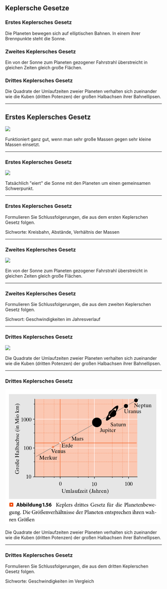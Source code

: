 ## Keplersche Gesetze

### Erstes Keplersches Gesetz

Die Planeten bewegen sich auf elliptischen Bahnen. In einem ihrer Brennpunkte steht die Sonne.

### Zweites Keplersches Gesetz

Ein von der Sonne zum Planeten gezogener Fahrstrahl überstreicht in gleichen Zeiten gleich große Flächen.

### Drittes Keplersches Gesetz

Die Quadrate der Umlaufzeiten zweier Planeten verhalten sich zueinander wie die Kuben (dritten Potenzen) der großen Halbachsen ihrer Bahnellipsen.

---

## Erstes Keplersches Gesetz

![](https://upload.wikimedia.org/wikipedia/commons/9/98/Kepler_laws_diagram.svg)

Funktioniert ganz gut, wenn man sehr große Massen gegen sehr kleine Massen einsetzt.

---

### Erstes Keplersches Gesetz

![](https://upload.wikimedia.org/wikipedia/commons/5/59/Orbit3.gif)

Tatsächlich "eiert" die Sonne mit den Planeten um einen gemeinsamen Schwerpunkt.

---

### Erstes Keplersches Gesetz

Formulieren Sie Schlussfolgerungen, die aus dem ersten Keplerschen Gesetz folgen.

Sichworte: Kreisbahn, Abstände, Verhältnis der Massen

---

### Zweites Keplersches Gesetz

![](https://upload.wikimedia.org/wikipedia/commons/9/98/Kepler_laws_diagram.svg)

Ein von der Sonne zum Planeten gezogener Fahrstrahl überstreicht in gleichen Zeiten gleich große Flächen.

---

### Zweites Keplersches Gesetz

Formulieren Sie Schlussfolgerungen, die aus dem zweiten Keplerschen Gesetz folgen.

Sichwort: Geschwindigkeiten im Jahresverlauf

---

### Drittes Keplersches Gesetz

![](https://upload.wikimedia.org/wikipedia/commons/9/98/Kepler_laws_diagram.svg)

Die Quadrate der Umlaufzeiten zweier Planeten verhalten sich zueinander wie die Kuben (dritten Potenzen) der großen Halbachsen ihrer Bahnellipsen.

---

### Drittes Keplersches Gesetz

![Gerthsen, S.54](gerthsen_keppler-3.png)

Die Quadrate der Umlaufzeiten zweier Planeten verhalten sich zueinander wie die Kuben (dritten Potenzen) der großen Halbachsen ihrer Bahnellipsen.


---

### Drittes Keplersches Gesetz


Formulieren Sie Schlussfolgerungen, die aus dem dritten Keplerschen Gesetz folgen.

Sichworte: Geschwindigkeiten im Vergleich
